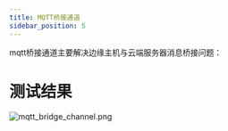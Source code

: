 ```yaml
---
title: MQTT桥接通道
sidebar_position: 5
---
```


 mqtt桥接通道主要解决边缘主机与云端服务器消息桥接问题：
 
 # 测试结果
![mqtt_bridge_channel.png](http://dgiot-1253666439.cos.ap-shanghai-fsi.myqcloud.com/shuwa_tech/zh/backend/dgiot/channel/mqtt_bridge_channel.png)
